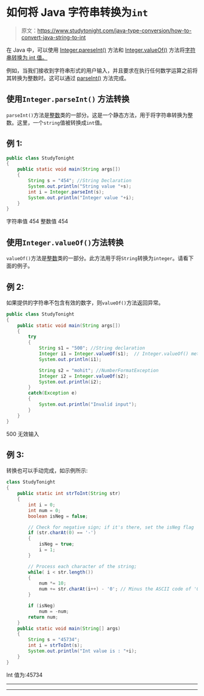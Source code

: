 # 如何将 Java 字符串转换为`int`

> 原文：<https://www.studytonight.com/java-type-conversion/how-to-convert-java-string-to-int>

在 Java 中，可以使用 [Integer.pareseInt()](https://www.studytonight.com/java-wrapper-class/java-integer-parseint-string-val-method) 方法和 [Integer.valueOf()](https://www.studytonight.com/java-wrapper-class/java-integer-valueof-string-method) 方法将[字符串转换为 int 值。](https://www.studytonight.com/java/string-handling-in-java.php)

例如，当我们接收到字符串形式的用户输入，并且要求在执行任何数学运算之前将其转换为整数时。这可以通过 [parseInt()](http://www.studytonight.com/java-wrapper-class/java-integer-parseint-string-val-method) 方法完成。

## 使用``Integer.parseInt()`` 方法转换

`parseInt()`方法是[整数](http://www.studytonight.com/java/wrapper-class.php)类的一部分。这是一个静态方法，用于将字符串转换为整数。这里，一个`string`值被转换成`int`值。

## 例 1:

```java
public class StudyTonight
{  
	public static void main(String args[])
	{  
		String s = "454"; //String Declaration 
		System.out.println("String value "+s);  
		int i = Integer.parseInt(s);
		System.out.println("Integer value "+i);  
	}
} 
```

字符串值 454
整数值 454

## 使用`Integer.valueOf()`方法转换

`valueOf()`方法是[整数](https://www.studytonight.com/java/wrapper-class.php)类的一部分。此方法用于将`String`转换为`integer`。请看下面的例子。

## 例 2:

如果提供的字符串不包含有效的数字，则`valueOf()`方法返回异常。

```java
public class StudyTonight
{  
	public static void main(String args[])
	{    
		try
		{
			String s1 = "500"; //String declaration 
			Integer i1 = Integer.valueOf(s1);  // Integer.valueOf() method converts a String into Integer
			System.out.println(i1);  

			String s2 = "mohit"; //NumberFormatException
			Integer i2 = Integer.valueOf(s2);
			System.out.println(i2);        
		}
		catch(Exception e)
		{
			System.out.println("Invalid input");
		}
	}
}
```

500
无效输入

## 例 3:

转换也可以手动完成，如示例所示:

```java
class StudyTonight
{
	public static int strToInt(String str)
	{
		int i = 0;
		int num = 0;
		boolean isNeg = false;

		// Check for negative sign; if it's there, set the isNeg flag
		if (str.charAt(0) == '-') 
		{
			isNeg = true;
			i = 1;
		}

		// Process each character of the string;
		while( i < str.length())
		{
			num *= 10;
			num += str.charAt(i++) - '0'; // Minus the ASCII code of '0' to get the value of the charAt(i++).
		}

		if (isNeg)
			num = -num;
		return num;
	}
	public static void main(String[] args)
	{
		String s = "45734";
		int i = strToInt(s);
		System.out.println("Int value is : "+i);
	}
}
```

Int 值为:45734

* * *

* * *